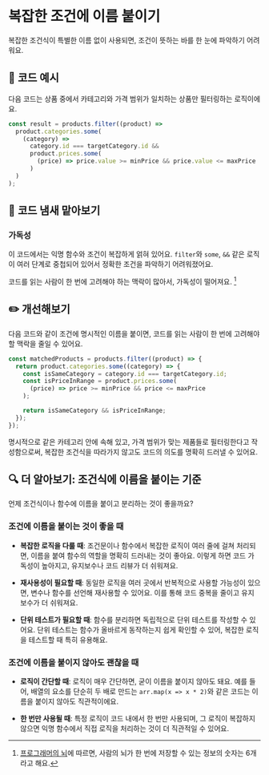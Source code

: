 # 복잡한 조건에 이름 붙이기

<div style="margin-top: 16px">
<Badge type="info" text="가독성" />
</div>

복잡한 조건식이 특별한 이름 없이 사용되면, 조건이 뜻하는 바를 한 눈에 파악하기 어려워요.

## 📝 코드 예시

다음 코드는 상품 중에서 카테고리와 가격 범위가 일치하는 상품만 필터링하는 로직이에요.

```typescript
const result = products.filter((product) =>
  product.categories.some(
    (category) =>
      category.id === targetCategory.id &&
      product.prices.some(
        (price) => price.value >= minPrice && price.value <= maxPrice
      )
  )
);
```

## 👃 코드 냄새 맡아보기

### 가독성

이 코드에서는 익명 함수와 조건이 복잡하게 얽혀 있어요. `filter`와 `some`, `&&` 같은 로직이 여러 단계로 중첩되어 있어서 정확한 조건을 파악하기 어려워졌어요.

코드를 읽는 사람이 한 번에 고려해야 하는 맥락이 많아서, 가독성이 떨어져요. [^1]

[^1]: [프로그래머의 뇌](https://www.yes24.com/product/goods/105911017)에 따르면, 사람의 뇌가 한 번에 저장할 수 있는 정보의 숫자는 6개라고 해요.

## ✏️ 개선해보기

다음 코드와 같이 조건에 명시적인 이름을 붙이면, 코드를 읽는 사람이 한 번에 고려해야 할 맥락을 줄일 수 있어요.

```typescript
const matchedProducts = products.filter((product) => {
  return product.categories.some((category) => {
    const isSameCategory = category.id === targetCategory.id;
    const isPriceInRange = product.prices.some(
      (price) => price >= minPrice && price <= maxPrice
    );

    return isSameCategory && isPriceInRange;
  });
});
```

명시적으로 같은 카테고리 안에 속해 있고, 가격 범위가 맞는 제품들로 필터링한다고 작성함으로써, 복잡한 조건식을 따라가지 않고도 코드의 의도를 명확히 드러낼 수 있어요.

## 🔍 더 알아보기: 조건식에 이름을 붙이는 기준

언제 조건식이나 함수에 이름을 붙이고 분리하는 것이 좋을까요?

### 조건에 이름을 붙이는 것이 좋을 때

- **복잡한 로직을 다룰 때**: 조건문이나 함수에서 복잡한 로직이 여러 줄에 걸쳐 처리되면, 이름을 붙여 함수의 역할을 명확히 드러내는 것이 좋아요. 이렇게 하면 코드 가독성이 높아지고, 유지보수나 코드 리뷰가 더 쉬워져요.

- **재사용성이 필요할 때**: 동일한 로직을 여러 곳에서 반복적으로 사용할 가능성이 있으면, 변수나 함수를 선언해 재사용할 수 있어요. 이를 통해 코드 중복을 줄이고 유지보수가 더 쉬워져요.

- **단위 테스트가 필요할 때**: 함수를 분리하면 독립적으로 단위 테스트를 작성할 수 있어요. 단위 테스트는 함수가 올바르게 동작하는지 쉽게 확인할 수 있어, 복잡한 로직을 테스트할 때 특히 유용해요.

### 조건에 이름을 붙이지 않아도 괜찮을 때

- **로직이 간단할 때**: 로직이 매우 간단하면, 굳이 이름을 붙이지 않아도 돼요. 예를 들어, 배열의 요소를 단순히 두 배로 만드는 `arr.map(x => x * 2)`와 같은 코드는 이름을 붙이지 않아도 직관적이에요.

- **한 번만 사용될 때**: 특정 로직이 코드 내에서 한 번만 사용되며, 그 로직이 복잡하지 않으면 익명 함수에서 직접 로직을 처리하는 것이 더 직관적일 수 있어요.

